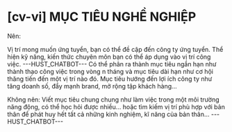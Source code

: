 # [cv-vi] MỤC TIÊU NGHỀ NGHIỆP

Nên:

Vị trí mong muốn ứng tuyển, bạn có thể đề cập đến công ty ứng tuyển. Thể hiện kỹ năng, kiến thức chuyên môn bạn có thể áp dụng vào vị trí công việc. 
 ---HUST_CHATBOT---
Có thể phân ra thành mục tiêu ngắn hạn như thành thạo công việc trong vòng n tháng và mục tiêu dài hạn như cơ hội thăng tiến đến một vị trí nào đó. Mục tiêu hướng đến lợi ích công ty như tăng doanh số, đẩy mạnh brand, mở rộng tập khách hàng…

Không nên:
      Viết mục tiêu chung chung như làm việc trong một môi trường năng động, có thể học hỏi được nhiều… hoặc tìm kiếm vị trí phù hợp với bản thân để phát huy hết tất cả những kinh nghiệm, kĩ năng của bản thân… 
 ---HUST_CHATBOT---